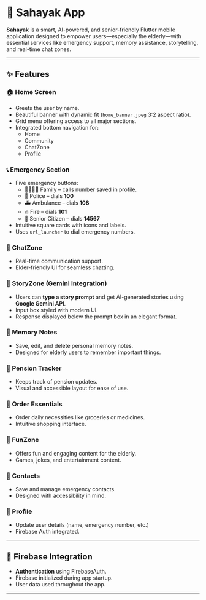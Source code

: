 # 📱 Sahayak App

**Sahayak** is a smart, AI-powered, and senior-friendly Flutter mobile application designed to empower users—especially the elderly—with essential services like emergency support, memory assistance, storytelling, and real-time chat zones.

---

## ✨ Features

### 🏠 Home Screen
- Greets the user by name.
- Beautiful banner with dynamic fit (`home_banner.jpeg` 3:2 aspect ratio).
- Grid menu offering access to all major sections.
- Integrated bottom navigation for:
  - Home
  - Community
  - ChatZone
  - Profile

### 📞 Emergency Section
- Five emergency buttons:
  - 👨‍👩‍👧‍👦 Family – calls number saved in profile.
  - 🚓 Police – dials **100**
  - 🚑 Ambulance – dials **108**
  - 🔥 Fire – dials **101**
  - 👴 Senior Citizen – dials **14567**
- Intuitive square cards with icons and labels.
- Uses `url_launcher` to dial emergency numbers.

### 💬 ChatZone
- Real-time communication support.
- Elder-friendly UI for seamless chatting.

### 📖 StoryZone (Gemini Integration)
- Users can **type a story prompt** and get AI-generated stories using **Google Gemini API**.
- Input box styled with modern UI.
- Response displayed below the prompt box in an elegant format.

### 🧠 Memory Notes
- Save, edit, and delete personal memory notes.
- Designed for elderly users to remember important things.

### 📜 Pension Tracker
- Keeps track of pension updates.
- Visual and accessible layout for ease of use.

### 🛒 Order Essentials
- Order daily necessities like groceries or medicines.
- Intuitive shopping interface.

### 🎉 FunZone
- Offers fun and engaging content for the elderly.
- Games, jokes, and entertainment content.

### 👥 Contacts
- Save and manage emergency contacts.
- Designed with accessibility in mind.

### 👤 Profile
- Update user details (name, emergency number, etc.)
- Firebase Auth integrated.

---

## 🔐 Firebase Integration

- **Authentication** using FirebaseAuth.
- Firebase initialized during app startup.
- User data used throughout the app.

---

